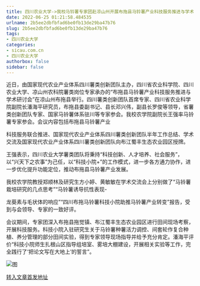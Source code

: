 ```yaml
---
title: 四川农业大学->我校马铃薯专家团赴凉山州开展布拖县马铃薯产业科技服务推进与学术研讨会 | sicau.com.cn
date: 2022-06-25 01:21:58.484535
urlname: 2b5ee2dbfbfad6be0fb13de29ba47b76
slug: 2b5ee2dbfbfad6be0fb13de29ba47b76
tags: 
- 四川农业大学
categories:
- sicau.com.cn
- 四川农业大学
authorbox: false
sidebar: false
---
```

近日，由国家现代农业产业体系四川薯类创新团队主办，四川省农业科学院、四川农业大学、凉山州农科院薯类岗位专家承办的“布拖县马铃薯产业科技服务推进与学术研讨会”在凉山州布拖县举行。四川薯类创新团队首席专家、四川省农业科学院副院长潘海平研究员，布拖县委副书记、县长邓兴伟，副县长罗俊等领导，省薯类创新团队专家、国家马铃薯体系驻川等专家参会。我校农学院副院长王强率马铃薯专家参会。会议内容包括布拖县马铃薯产业
<!--more-->
科技服务联合推进、国家现代农业产业体系四川薯类创新团队半年工作总结、学术交流及国家现代农业产业体系四川薯类创新团队向布江蜀丰生态农业园区授牌。

王强表示，四川农业大学薯类团队将秉持“科技创新、人才培养、社会服务”，以“兴天下之农事”为己任，以“科技小院+”的工作模式，进一步各方通力协作，进一步优化提升功能定位，推动布拖县马铃薯产业发展。

我校农学院教授郑顺林及研究生方小婷、黄敏敏在学术交流会上分别做了“马铃薯栽培研究的几点思考”“马铃薯诱导抗性表现-

龙葵素与毛状体的响应”“四川布拖马铃薯科技小院助推马铃薯产业转变”报告，受到与会领导、专家的一致好评。

会议期间，专家团深入布拖县拖觉镇、布江蜀丰生态农业园区进行田间现场考察，开展科技服务。科技小院入驻研究生关于马铃薯种薯活力调控、间套轮作复合种植、养分管理的部分田间实验，得到专家领导现场指导并给予充分肯定。潘海平评价“科技小院师生扎根山区指导组培室、雾培大棚建设，开展相关实验等工作，完全践行了‘把论文写在大地上’的誓言”。

![图](https://news.sicau.edu.cn/__local/C/1E/71/687D598E4939333A6B1D892F539_96C15169_2F128.jpg)

[转入文章首发地址](https://news.sicau.edu.cn/info/1078/68541.htm)